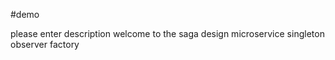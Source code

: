 #demo

please enter description
welcome to the saga design microservice
singleton 
observer 
factory
